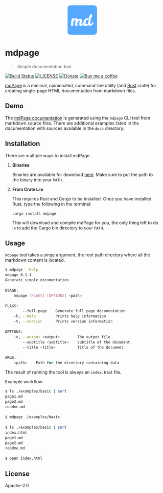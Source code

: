 <div align="center">
	<br>
	<img src="docs/static/logo-192x192.png" alt="Logo" width="96" height="96">
	<br>
</div>

# mdpage

> Simple documentation tool

[![Build Status](https://github.com/bojand/mdpage/workflows/build/badge.svg?style=flat-square)](https://github.com/bojand/mdpage/actions?workflow=build)
[![LICENSE](https://img.shields.io/github/license/bojand/mdpage.svg?style=flat-square)](LICENSE)
[![Donate](https://img.shields.io/badge/Donate-PayPal-green.svg?style=flat-square)](https://www.paypal.me/bojandj)
[![Buy me a coffee](https://img.shields.io/badge/buy%20me-a%20coffee-orange.svg?style=flat-square)](https://www.buymeacoffee.com/bojand)

[mdPage](https://github.com/bojand/mdpage) is a minimal, opinionated, command line utility (and [Rust](https://www.rust-lang.org/) crate) for creating single-page HTML documentation from markdown files.

## Demo

The [mdPage documentation](https://bojand.github.io/mdpage) is generated using the `mdpage` CLI tool from markdown source files. There are additional examples listed in the documentation with sources available in the `docs` directory.

## Installation

There are multiple ways to install mdPage.

1. **Binaries**

   Binaries are available for download [here](https://github.com/bojand/mdpage/releases). Make sure to put the
   path to the binary into your `PATH`.

2. **From Crates.io**

   This requires Rust and Cargo to be installed. Once you have installed
   Rust, type the following in the terminal:

   ```
   cargo install mdpage
   ```

   This will download and compile mdPage for you, the only thing left to do is
   to add the Cargo bin directory to your `PATH`.

## Usage

`mdpage` tool takes a singe argument, the root path directory where all the markdown content is located.

```sh
$ mdpage --help
mdpage 0.1.1
Generate simple documentation

USAGE:
    mdpage [FLAGS] [OPTIONS] <path>

FLAGS:
        --full-page    Generate full page documentation
    -h, --help         Prints help information
    -V, --version      Prints version information

OPTIONS:
    -o, --output <output>        The output file
        --subtitle <subtitle>    Subtitle of the document
        --title <title>          Title of the document

ARGS:
    <path>    Path for the directory containing data
```

The result of running the tool is always an `index.html` file.

Example workflow:

```sh
$ ls ./examples/basic | sort
page1.md
page2.md
readme.md

$ mdpage ./examples/basic

$ ls ./examples/basic | sort
index.html
page1.md
page2.md
readme.md

$ open index.html
```

## License

Apache-2.0